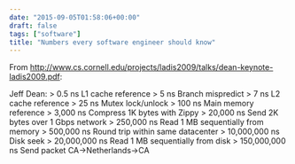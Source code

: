 ```yaml
---
date: "2015-09-05T01:58:06+00:00"
draft: false
tags: ["software"]
title: "Numbers every software engineer should know"
---
```

From http://www.cs.cornell.edu/projects/ladis2009/talks/dean-keynote-ladis2009.pdf:

Jeff Dean: > 0.5 ns L1 cache reference > 5 ns Branch mispredict > 7 ns L2 cache reference > 25 ns Mutex lock/unlock > 100 ns Main memory reference > 3,000 ns Compress 1K bytes with Zippy > 20,000 ns Send 2K bytes over 1 Gbps network > 250,000 ns Read 1 MB sequentially from memory > 500,000 ns Round trip within same datacenter > 10,000,000 ns Disk seek > 20,000,000 ns Read 1 MB sequentially from disk > 150,000,000 ns Send packet CA->Netherlands->CA 
